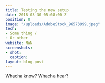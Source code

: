 ```yaml
---
title: Testing the new setup
date: 2018-03-30 05:08:00 Z
position: 0
image: "/uploads/AdobeStock_96573999.jpeg"
tech:
- Some thing /
- Or other
website: NaN
screenshots:
- shot: 
  caption: 
layout: blog-post
---
```


Whacha know? Whacha hear?
